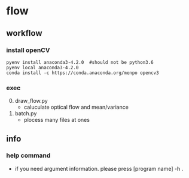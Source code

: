 # flow

## workflow
### install openCV
```
pyenv install anaconda3-4.2.0  #should not be python3.6
pyenv local anaconda3-4.2.0
conda install -c https://conda.anaconda.org/menpo opencv3
```

### exec
0. draw_flow.py
    * caluculate optical flow and mean/variance
1. batch.py
    * plocess many files at ones


## info
### help command
   * if you need argument information. please press [program name] -h .
